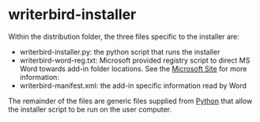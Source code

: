# writerbird-installer

Within the distribution folder, the three files specific to the installer are:
- writerbird-installer.py: the python script that runs the installer
- writerbird-word-reg.txt: Microsoft provided registry script to direct MS Word towards add-in folder locations. See the [Microsoft Site]( https://learn.microsoft.com/en-us/office/dev/add-ins/testing/create-a-network-shared-folder-catalog-for-task-pane-and-content-add-ins) for more information: 
- writerbird-manifest.xml: the add-in specific information read by Word

The remainder of the files are generic files supplied from [Python](https://www.python.org/downloads/windows/) that allow the installer script to be run on the user computer. 
